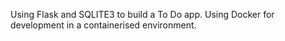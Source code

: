 Using Flask and SQLITE3 to build a To Do app.
Using Docker for development in a containerised environment.
